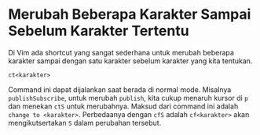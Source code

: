 # Merubah Beberapa Karakter Sampai Sebelum Karakter Tertentu

Di Vim ada shortcut yang sangat sederhana untuk merubah beberapa karakter sampai dengan satu karakter sebelum karakter yang kita tentukan.

`ct<karakter>`

Command ini dapat dijalankan saat berada di normal mode. Misalnya `publishSubscribe`, untuk merubah `publish`, kita cukup menaruh kursor di `p` dan menekan `ctS` untuk merubahnya. Maksud dari command ini adalah `change to <karakter>`. Perbedaanya dengan `cfS` adalah `cf<karakter>` akan mengikutsertakan `S` dalam perubahan tersebut.
